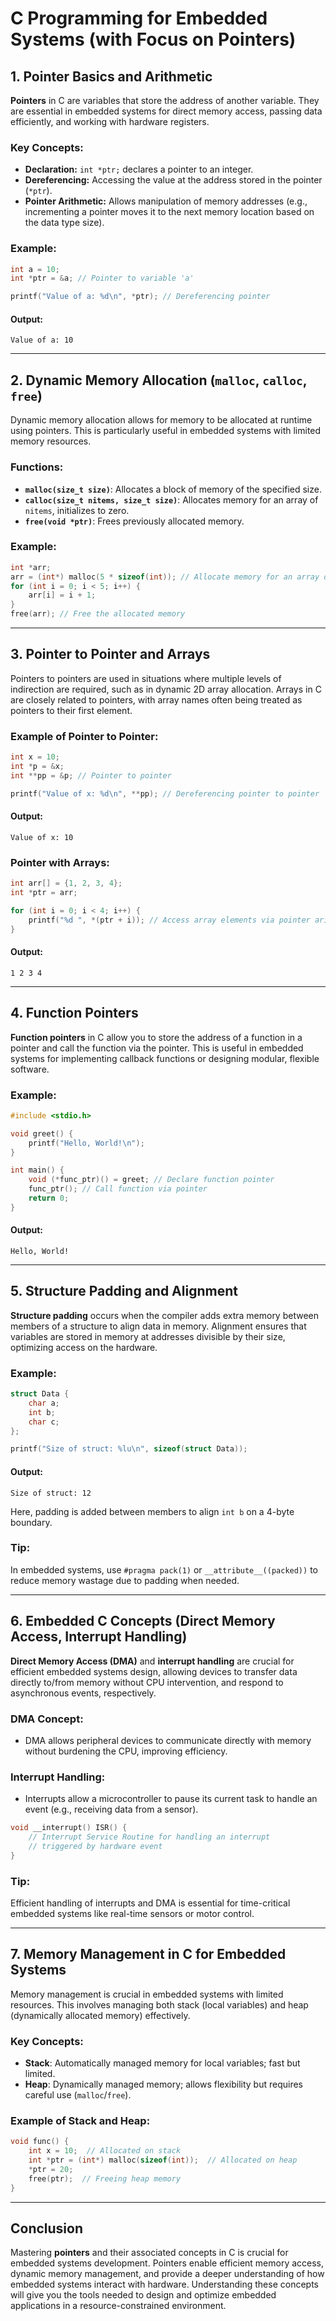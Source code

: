 # **C Programming for Embedded Systems (with Focus on Pointers)**

## 1. Pointer Basics and Arithmetic

**Pointers** in C are variables that store the address of another variable. They are essential in embedded systems for direct memory access, passing data efficiently, and working with hardware registers.

### Key Concepts:
- **Declaration:** `int *ptr;` declares a pointer to an integer.
- **Dereferencing:** Accessing the value at the address stored in the pointer (`*ptr`).
- **Pointer Arithmetic:** Allows manipulation of memory addresses (e.g., incrementing a pointer moves it to the next memory location based on the data type size).

### Example:
```c
int a = 10;
int *ptr = &a; // Pointer to variable 'a'

printf("Value of a: %d\n", *ptr); // Dereferencing pointer
```

#### Output:
```
Value of a: 10
```

---

## 2. Dynamic Memory Allocation (`malloc`, `calloc`, `free`)

Dynamic memory allocation allows for memory to be allocated at runtime using pointers. This is particularly useful in embedded systems with limited memory resources.

### Functions:
- **`malloc(size_t size)`**: Allocates a block of memory of the specified size.
- **`calloc(size_t nitems, size_t size)`**: Allocates memory for an array of `nitems`, initializes to zero.
- **`free(void *ptr)`**: Frees previously allocated memory.

### Example:
```c
int *arr;
arr = (int*) malloc(5 * sizeof(int)); // Allocate memory for an array of 5 integers
for (int i = 0; i < 5; i++) {
    arr[i] = i + 1;
}
free(arr); // Free the allocated memory
```

---

## 3. Pointer to Pointer and Arrays

Pointers to pointers are used in situations where multiple levels of indirection are required, such as in dynamic 2D array allocation. Arrays in C are closely related to pointers, with array names often being treated as pointers to their first element.

### Example of Pointer to Pointer:
```c
int x = 10;
int *p = &x;
int **pp = &p; // Pointer to pointer

printf("Value of x: %d\n", **pp); // Dereferencing pointer to pointer
```

#### Output:
```
Value of x: 10
```

### Pointer with Arrays:
```c
int arr[] = {1, 2, 3, 4};
int *ptr = arr;

for (int i = 0; i < 4; i++) {
    printf("%d ", *(ptr + i)); // Access array elements via pointer arithmetic
}
```

#### Output:
```
1 2 3 4
```

---

## 4. Function Pointers

**Function pointers** in C allow you to store the address of a function in a pointer and call the function via the pointer. This is useful in embedded systems for implementing callback functions or designing modular, flexible software.

### Example:
```c
#include <stdio.h>

void greet() {
    printf("Hello, World!\n");
}

int main() {
    void (*func_ptr)() = greet; // Declare function pointer
    func_ptr(); // Call function via pointer
    return 0;
}
```

#### Output:
```
Hello, World!
```

---

## 5. Structure Padding and Alignment

**Structure padding** occurs when the compiler adds extra memory between members of a structure to align data in memory. Alignment ensures that variables are stored in memory at addresses divisible by their size, optimizing access on the hardware.

### Example:
```c
struct Data {
    char a;
    int b;
    char c;
};

printf("Size of struct: %lu\n", sizeof(struct Data));
```

#### Output:
```
Size of struct: 12
```

Here, padding is added between members to align `int b` on a 4-byte boundary.

### Tip:
In embedded systems, use `#pragma pack(1)` or `__attribute__((packed))` to reduce memory wastage due to padding when needed.

---

## 6. Embedded C Concepts (Direct Memory Access, Interrupt Handling)

**Direct Memory Access (DMA)** and **interrupt handling** are crucial for efficient embedded systems design, allowing devices to transfer data directly to/from memory without CPU intervention, and respond to asynchronous events, respectively.

### DMA Concept:
- DMA allows peripheral devices to communicate directly with memory without burdening the CPU, improving efficiency.
  
### Interrupt Handling:
- Interrupts allow a microcontroller to pause its current task to handle an event (e.g., receiving data from a sensor).

```c
void __interrupt() ISR() {
    // Interrupt Service Routine for handling an interrupt
    // triggered by hardware event
}
```

### Tip:
Efficient handling of interrupts and DMA is essential for time-critical embedded systems like real-time sensors or motor control.

---

## 7. Memory Management in C for Embedded Systems

Memory management is crucial in embedded systems with limited resources. This involves managing both stack (local variables) and heap (dynamically allocated memory) effectively.

### Key Concepts:
- **Stack**: Automatically managed memory for local variables; fast but limited.
- **Heap**: Dynamically managed memory; allows flexibility but requires careful use (`malloc`/`free`).

### Example of Stack and Heap:
```c
void func() {
    int x = 10;  // Allocated on stack
    int *ptr = (int*) malloc(sizeof(int));  // Allocated on heap
    *ptr = 20;
    free(ptr);  // Freeing heap memory
}
```

---

## Conclusion

Mastering **pointers** and their associated concepts in C is crucial for embedded systems development. Pointers enable efficient memory access, dynamic memory management, and provide a deeper understanding of how embedded systems interact with hardware. Understanding these concepts will give you the tools needed to design and optimize embedded applications in a resource-constrained environment.
